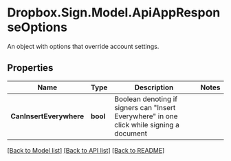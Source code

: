 # Dropbox.Sign.Model.ApiAppResponseOptions
An object with options that override account settings.

## Properties

Name | Type | Description | Notes
------------ | ------------- | ------------- | -------------
**CanInsertEverywhere** | **bool** |  Boolean denoting if signers can &quot;Insert Everywhere&quot; in one click while signing a document  | 

[[Back to Model list]](../README.md#documentation-for-models) [[Back to API list]](../README.md#documentation-for-api-endpoints) [[Back to README]](../README.md)

